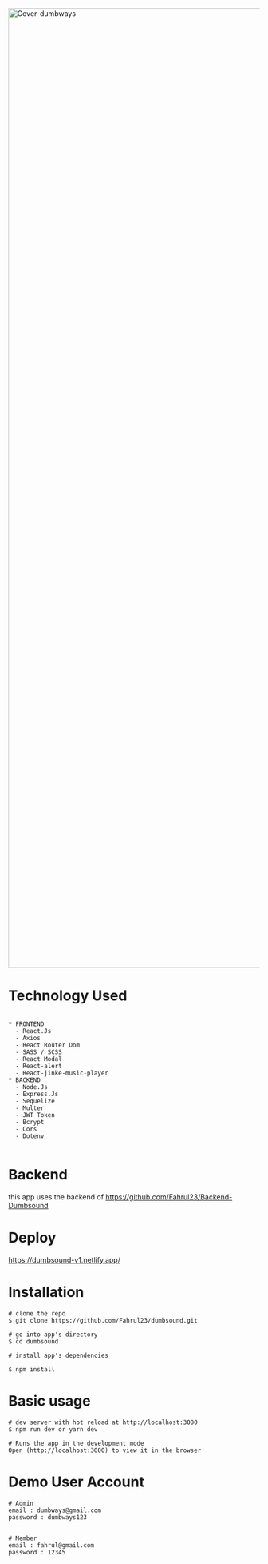 <img width="1920" alt="Cover-dumbways" src="https://user-images.githubusercontent.com/53459506/153130447-e60e7cc0-d9e4-4b50-849e-7e3a535a73f0.png">

# Technology Used
```

* FRONTEND
  - React.Js
  - Axios
  - React Router Dom
  - SASS / SCSS
  - React Modal
  - React-alert
  - React-jinke-music-player
* BACKEND
  - Node.Js
  - Express.Js
  - Sequelize 
  - Multer
  - JWT Token
  - Bcrypt
  - Cors
  - Dotenv
  
```
# Backend

this app uses the backend of https://github.com/Fahrul23/Backend-Dumbsound

# Deploy

https://dumbsound-v1.netlify.app/

# Installation

```
# clone the repo
$ git clone https://github.com/Fahrul23/dumbsound.git

# go into app's directory
$ cd dumbsound

# install app's dependencies

$ npm install

```

# Basic usage

```
# dev server with hot reload at http://localhost:3000
$ npm run dev or yarn dev

# Runs the app in the development mode
Open (http://localhost:3000) to view it in the browser

```

# Demo User Account

```
# Admin
email : dumbways@gmail.com
password : dumbways123


# Member
email : fahrul@gmail.com
password : 12345

```
